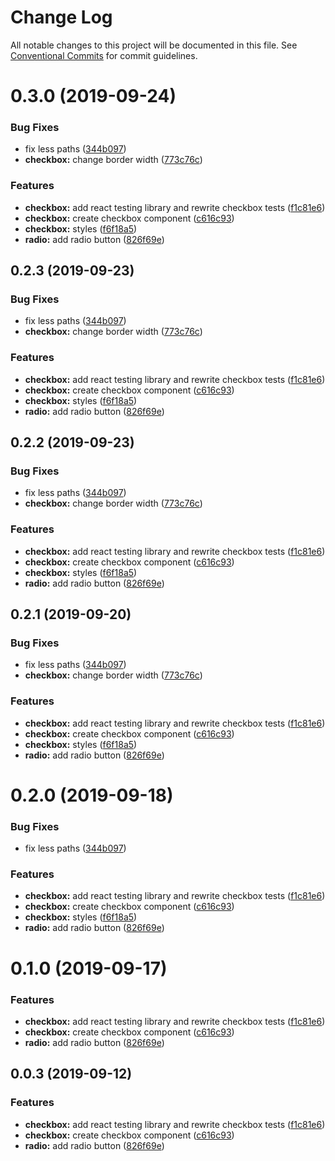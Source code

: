 # Change Log

All notable changes to this project will be documented in this file.
See [Conventional Commits](https://conventionalcommits.org) for commit guidelines.

# 0.3.0 (2019-09-24)

### Bug Fixes

- fix less paths ([344b097](https://github.com/synerise/synerise-design/commit/344b097))
- **checkbox:** change border width ([773c76c](https://github.com/synerise/synerise-design/commit/773c76c))

### Features

- **checkbox:** add react testing library and rewrite checkbox tests ([f1c81e6](https://github.com/synerise/synerise-design/commit/f1c81e6))
- **checkbox:** create checkbox component ([c616c93](https://github.com/synerise/synerise-design/commit/c616c93))
- **checkbox:** styles ([f6f18a5](https://github.com/synerise/synerise-design/commit/f6f18a5))
- **radio:** add radio button ([826f69e](https://github.com/synerise/synerise-design/commit/826f69e))

## 0.2.3 (2019-09-23)

### Bug Fixes

- fix less paths ([344b097](https://github.com/synerise/synerise-design/commit/344b097))
- **checkbox:** change border width ([773c76c](https://github.com/synerise/synerise-design/commit/773c76c))

### Features

- **checkbox:** add react testing library and rewrite checkbox tests ([f1c81e6](https://github.com/synerise/synerise-design/commit/f1c81e6))
- **checkbox:** create checkbox component ([c616c93](https://github.com/synerise/synerise-design/commit/c616c93))
- **checkbox:** styles ([f6f18a5](https://github.com/synerise/synerise-design/commit/f6f18a5))
- **radio:** add radio button ([826f69e](https://github.com/synerise/synerise-design/commit/826f69e))

## 0.2.2 (2019-09-23)

### Bug Fixes

- fix less paths ([344b097](https://github.com/synerise/ds/commit/344b097))
- **checkbox:** change border width ([773c76c](https://github.com/synerise/ds/commit/773c76c))

### Features

- **checkbox:** add react testing library and rewrite checkbox tests ([f1c81e6](https://github.com/synerise/ds/commit/f1c81e6))
- **checkbox:** create checkbox component ([c616c93](https://github.com/synerise/ds/commit/c616c93))
- **checkbox:** styles ([f6f18a5](https://github.com/synerise/ds/commit/f6f18a5))
- **radio:** add radio button ([826f69e](https://github.com/synerise/ds/commit/826f69e))

## 0.2.1 (2019-09-20)

### Bug Fixes

- fix less paths ([344b097](https://github.com/synerise/ds/commit/344b097))
- **checkbox:** change border width ([773c76c](https://github.com/synerise/ds/commit/773c76c))

### Features

- **checkbox:** add react testing library and rewrite checkbox tests ([f1c81e6](https://github.com/synerise/ds/commit/f1c81e6))
- **checkbox:** create checkbox component ([c616c93](https://github.com/synerise/ds/commit/c616c93))
- **checkbox:** styles ([f6f18a5](https://github.com/synerise/ds/commit/f6f18a5))
- **radio:** add radio button ([826f69e](https://github.com/synerise/ds/commit/826f69e))

# 0.2.0 (2019-09-18)

### Bug Fixes

- fix less paths ([344b097](https://github.com/synerise/synerise-design/commit/344b097))

### Features

- **checkbox:** add react testing library and rewrite checkbox tests ([f1c81e6](https://github.com/synerise/synerise-design/commit/f1c81e6))
- **checkbox:** create checkbox component ([c616c93](https://github.com/synerise/synerise-design/commit/c616c93))
- **checkbox:** styles ([f6f18a5](https://github.com/synerise/synerise-design/commit/f6f18a5))
- **radio:** add radio button ([826f69e](https://github.com/synerise/synerise-design/commit/826f69e))

# 0.1.0 (2019-09-17)

### Features

- **checkbox:** add react testing library and rewrite checkbox tests ([f1c81e6](https://github.com/synerise/synerise-design/commit/f1c81e6))
- **checkbox:** create checkbox component ([c616c93](https://github.com/synerise/synerise-design/commit/c616c93))
- **radio:** add radio button ([826f69e](https://github.com/synerise/synerise-design/commit/826f69e))

## 0.0.3 (2019-09-12)

### Features

- **checkbox:** add react testing library and rewrite checkbox tests ([f1c81e6](https://github.com/synerise/synerise-design/commit/f1c81e6))
- **checkbox:** create checkbox component ([c616c93](https://github.com/synerise/synerise-design/commit/c616c93))
- **radio:** add radio button ([826f69e](https://github.com/synerise/synerise-design/commit/826f69e))
